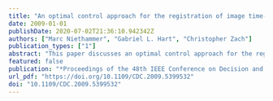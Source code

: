 ```yaml
---
title: "An optimal control approach for the registration of image time-series"
date: 2009-01-01
publishDate: 2020-07-02T21:36:10.942342Z
authors: ["Marc Niethammer", "Gabriel L. Hart", "Christopher Zach"]
publication_types: ["1"]
abstract: "This paper discusses an optimal control approach for the registration of image time-series (growth modeling). It combines and augments work on an optimal control formulation to optical flow with theory from large-displacement diffeomorphic image registration. The unification of the two viewpoints leads to (i) a more efficient computation of the gradient of the optimization problem, (ii) an easier numerical implementation, and (iii) an intuitive interpretation of the adjoint equation underlying the optimization problem. Further, a novel formulation for the unbiased estimation of image correspondences across time is proposed."
featured: false
publication: "*Proceedings of the 48th IEEE Conference on Decision and Control, CDC 2009, combined withe the 28th Chinese Control Conference, December 16-18, 2009, Shanghai, China*"
url_pdf: "https://doi.org/10.1109/CDC.2009.5399532"
doi: "10.1109/CDC.2009.5399532"
---
```


